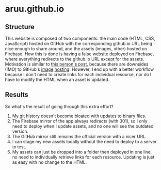 # aruu.github.io

## Structure
This website is composed of two components: the main code (HTML, CSS, JavaScript) hosted on GitHub with the corresponding github.io URL being nice enough to share around, and the assets (images, other) hosted on Firebase. How this is done is having a false website deployed on Firebase, where everything redirects to the github.io URL except for the assets. Motivation is similar to [this person's post](http://blog.davidebbo.com/2014/11/using-issues-for-github-pages-screenshots.html), because there are downsides (IMO) to GitHub's [image](https://help.github.com/articles/about-anonymized-image-urls/) [hosting](https://stackoverflow.com/questions/18360714/official-image-host-for-github-projects). However, I end up with a better workflow because I don't need to create links for each individual resource, nor do I have to modify the HTML when an asset is updated.

## Results
So what's the result of going through this extra effort?
1. My git history doesn't become bloated with updates to binary files.
2. The Firebase mirror of the app always redirects (with 301), so I only need to deploy when I update assets, and no one will see the outdated version.
3. The GitHub mirror still remains the official version with a nicer URL.
4. I can stage my new assets locally without the need to deploy to a server to test.
5. My assets can just be dropped into a folder then deployed in one line, no need to individually retrieve links for each resource. Updating is just as easy with no change to the HTML.
